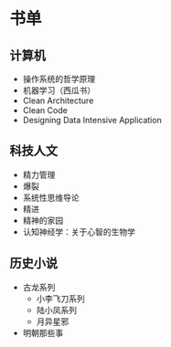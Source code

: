 # 书单

## 计算机

- 操作系统的哲学原理
- 机器学习（西瓜书）
- Clean Architecture
- Clean Code
- Designing Data Intensive Application


## 科技人文

- 精力管理
- 爆裂
- 系统性思维导论
- 精进
- 精神的家园
- 认知神经学：关于心智的生物学

## 历史小说

- 古龙系列
  - 小李飞刀系列
  - 陆小凤系列
  - 月异星邪
- 明朝那些事
